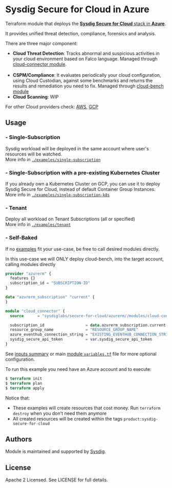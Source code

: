 # Sysdig Secure for Cloud in Azure

Terraform module that deploys the [**Sysdig Secure for Cloud** stack in **Azure**](https://docs.sysdig.com/en/docs/installation/sysdig-secure-for-cloud/deploy-sysdig-secure-for-cloud-on-azure).

It provides unified threat detection, compliance, forensics and analysis.

There are three major component:

* **Cloud Threat Detection**: Tracks abnormal and suspicious activities in your cloud environment based on Falco language. Managed through [cloud-connector module](https://github.com/sysdiglabs/terraform-azurerm-secure-for-cloud/tree/master/modules/services/cloud-connector).
<br/><br/>
* **CSPM/Compliance**: It evaluates periodically your cloud configuration, using Cloud Custodian, against some benchmarks and returns the results and remediation you need to fix. Managed through [cloud-bench module](https://github.com/sysdiglabs/terraform-azurerm-secure-for-cloud/tree/master/modules/services/cloud-bench)
* **Cloud Scanning**: WIP

[comment]: <> (  <br/><br/>)
[comment]: <> (* **Cloud Scanning**: Automatically scans all container images pushed to the registry or as soon a new task which involves a container is spawned in your account. Managed through [cloud-connector module]&#40;https://github.com/sysdiglabs/terraform-azurerm-secure-for-cloud/tree/master/modules/services/cloud-connector&#41;.)
[comment]: <> (  <br/><br/>)
For other Cloud providers check: [AWS](https://github.com/sysdiglabs/terraform-aws-secure-for-cloud), [GCP](https://github.com/sysdiglabs/terraform-google-secure-for-cloud)

## Usage

### - Single-Subscription

Sysdig workload will be deployed in the same account where user's resources will be watched.<br/>
More info in [`./examples/single-subscription`](https://github.com/sysdiglabs/terraform-azurerm-secure-for-cloud/tree/master/examples/single_subscription)


### - Single-Subscription with a pre-existing Kubernetes Cluster

If you already own a Kubernetes Cluster on GCP, you can use it to deploy Sysdig Secure for Cloud, instead of default Container Group Instances.<br/>
More info in [`./examples/single-subscription-k8s`](https://github.com/sysdiglabs/terraform-azurerm-secure-for-cloud/tree/master/examples/single_subscription_k8s)


### - Tenant

Deploy all workload on Tenant Subscriptions (all or specified)<br/>
More info in [`./examples/tenant`](https://github.com/sysdiglabs/terraform-azurerm-secure-for-cloud/tree/master/examples/tenant)



### - Self-Baked

If no [examples](https://github.com/sysdiglabs/terraform-azurerm-secure-for-cloud/tree/master/examples) fit your use-case, be free to call desired modules directly.

In this use-case we will ONLY deploy cloud-bench, into the target account, calling modules directly

```terraform
provider "azurerm" {
  features {}
  subscription_id = "SUBSCRIPTION-ID"
}

data "azurerm_subscription" "current" {
}

module "cloud_connector" {
  source      = "sysdiglabs/secure-for-cloud/azurerm//modules/cloud-connector"

  subscription_id                  = data.azurerm_subscription.current.subscription_id
  resource_group_name              = "RESOURCE_GROUP_NAME"
  azure_eventhub_connection_string = "EXISTING_EVENTHUB_CONNECTION_STRING"
  sysdig_secure_api_token          = var.sysdig_secure_api_token
}

```
See [inputs summary](#inputs) or main [module `variables.tf`](https://github.com/sysdiglabs/terraform-azurerm-secure-for-cloud/tree/master/variables.tf) file for more optional configuration.

To run this example you need have an Azure account and to execute:

```terraform
$ terraform init
$ terraform plan
$ terraform apply
```


Notice that:
- These examples will create resources that cost money. Run `terraform destroy` when you don't need them anymore
- All created resources will be created within the tags `product:sysdig-secure-for-cloud`


## Authors

Module is maintained and supported by [Sysdig](https://sysdig.com).

## License

Apache 2 Licensed. See LICENSE for full details.
